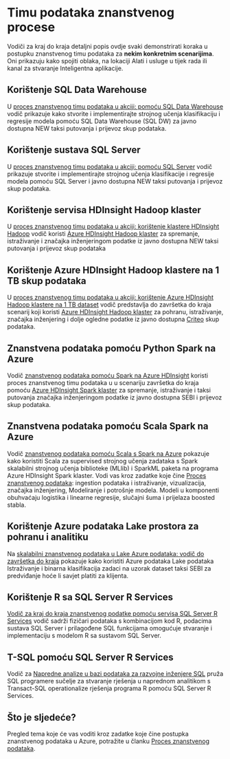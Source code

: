 <properties 
    pageTitle="Timu podataka znanstvenog procese | Microsoft Azure" 
    description="Walkthoughs pokazati kako spojiti oblaka i na lokaciji alate i usluge u tijek rada ili kanal za stvaranje Inteligentna aplikacije." 
    services="machine-learning" 
    documentationCenter="" 
    authors="bradsev"
    manager="jhubbard" 
    editor="cgronlun" />

<tags 
    ms.service="machine-learning" 
    ms.workload="data-services" 
    ms.tgt_pltfrm="na" 
    ms.devlang="na" 
    ms.topic="article" 
    ms.date="10/07/2016" 
    ms.author="bradsev" /> 


# <a name="team-data-science-process-walkthroughs"></a>Timu podataka znanstvenog procese

Vodiči za kraj do kraja detaljni popis ovdje svaki demonstrirati koraka u postupku znanstvenog timu podataka za **nekim konkretnim scenarijima**. Oni prikazuju kako spojiti oblaka, na lokaciji Alati i usluge u tijek rada ili kanal za stvaranje Inteligentna aplikacije.

## <a name="use-sql-data-warehouse"></a>Korištenje SQL Data Warehouse
U [proces znanstvenog timu podataka u akciji: pomoću SQL Data Warehouse](machine-learning-data-science-process-sqldw-walkthrough.md) vodič prikazuje kako stvorite i implementirajte strojnog učenja klasifikaciju i regresije modela pomoću SQL Data Warehouse (SQL DW) za javno dostupna NEW taksi putovanja i prijevoz skup podataka.

## <a name="use-sql-server"></a>Korištenje sustava SQL Server
U [proces znanstvenog timu podataka u akciji: pomoću SQL Server](machine-learning-data-science-process-sql-walkthrough.md) vodič prikazuje stvorite i implementirajte strojnog učenja klasifikacije i regresije modela pomoću SQL Server i javno dostupna NEW taksi putovanja i prijevoz skup podataka.


## <a name="use-hdinsight-hadoop-clusters"></a>Korištenje servisa HDInsight Hadoop klaster
U [proces znanstvenog timu podataka u akciji: korištenje klastere HDInsight Hadoop](machine-learning-data-science-process-hive-walkthrough.md) vodič koristi [Azure HDInsight Hadoop klaster](https://azure.microsoft.com/services/hdinsight/) za spremanje, istraživanje i značajka inženjeringom podatke iz javno dostupna NEW taksi putovanja i prijevoz skup podataka


## <a name="use-azure-hdinsight-hadoop-clusters-on-a-1-tb-dataset"></a>Korištenje Azure HDInsight Hadoop klastere na 1 TB skup podataka
U [proces znanstvenog timu podataka u akciji: korištenje Azure HDInsight Hadoop klastere na 1 TB dataset](machine-learning-data-science-process-hive-criteo-walkthrough.md) vodič predstavlja do završetka do kraja scenarij koji koristi [Azure HDInsight Hadoop klaster](https://azure.microsoft.com/services/hdinsight/) za pohranu, istraživanje, značajka inženjering i dolje ogledne podatke iz javno dostupna [Criteo](http://labs.criteo.com/downloads/download-terabyte-click-logs/) skup podataka.


## <a name="data-science-using-python-with-spark-on-azure"></a>Znanstvena podataka pomoću Python Spark na Azure
Vodič [znanstvenog podataka pomoću Spark na Azure HDInsight](machine-learning-data-science-spark-overview.md) koristi proces znanstvenog timu podataka u u scenariju završetka do kraja pomoću [Azure HDInsight Spark klaster](https://azure.microsoft.com/services/hdinsight/) za spremanje, istraživanje i taksi putovanja značajka inženjeringom podatke iz javno dostupna SEBI i prijevoz skup podataka. 

## <a name="data-science-using-scala-with-spark-on-azure"></a>Znanstvena podataka pomoću Scala Spark na Azure
Vodič [znanstvenog podataka pomoću Scala s Spark na Azure](machine-learning-data-science-process-scala-walkthrough.md) pokazuje kako koristiti Scala za supervised strojnog učenja zadataka s Spark skalabilni strojnog učenja biblioteke (MLlib) i SparkML paketa na programa Azure HDInsight Spark klaster. Vodi vas kroz zadatke koje čine [Proces znanstvenog podataka](http://aka.ms/datascienceprocess): ingestion podataka i istraživanje, vizualizacija, značajka inženjering, Modeliranje i potrošnje modela. Modeli u komponenti obuhvaćaju logistika i linearne regresije, slučajni šuma i prijelaza boosted stabla.


## <a name="use-azure-data-lake-storage-and-analytics"></a>Korištenje Azure podataka Lake prostora za pohranu i analitiku
Na [skalabilni znanstvenog podataka u Lake Azure podataka: vodič do završetka do kraja](machine-learning-data-science-process-data-lake-walkthrough.md) pokazuje kako koristiti Azure podataka Lake podataka Istraživanje i binarna klasifikacija zadaci na uzorak dataset taksi SEBI za predviđanje hoće li savjet platiti za klijenta. 

## <a name="use-r-with-sql-server-r-services"></a>Korištenje R sa SQL Server R Services
[Vodič za kraj do kraja znanstvenog podatke pomoću servisa SQL Server R Services](https://msdn.microsoft.com/library/mt612857.aspx) vodič sadrži fizičari podataka s kombinacijom kod R, podacima sustava SQL Server i prilagođene SQL funkcijama omogućuje stvaranje i implementaciju s modelom R sa sustavom SQL Server.

## <a name="use-t-sql-with-sql-server-r-services"></a>T-SQL pomoću SQL Server R Services
Vodič za [Napredne analize u bazi podataka za razvojne inženjere SQL](https://msdn.microsoft.com/library/mt683480.aspx) pruža SQL programere sučelje za stvaranje rješenja u naprednom analitikom s Transact-SQL operationalize rješenja programa R pomoću SQL Server R Services.

## <a name="whats-next"></a>Što je sljedeće?

Pregled tema koje će vas voditi kroz zadatke koje čine postupka znanstvenog podataka u Azure, potražite u članku [Proces znanstvenog podataka](http://aka.ms/datascienceprocess). 
